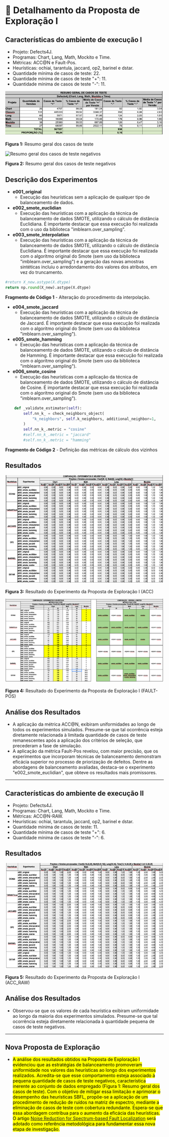 # 🔬 Detalhamento da Proposta de Exploração I

## Características do ambiente de execução I
- Projeto: Defects4J.
- Programas: Chart, Lang, Math, Mockito e Time.
- Métricas: ACC@N e Fault-Pos.
- Heurísticas: ochiai, tarantula, jaccard, op2, barinel e dstar.
- Quantidade mínima de casos de teste: 22.
- Quantidade mínima de casos de teste "+": 11.
- Quantidade mínima de casos de teste "-": 11.

![Resumo geral dos casos de teste](img/Tab_1_Proposta_Exploracao_I.png "Resumo geral dos casos de teste")

**Figura 1:** Resumo geral dos casos de teste

![Resumo geral dos casos de teste negativos](img/Tab__Resumo_Casos_Teste_Negativos.png "Resumo geral dos casos de teste negativos")

**Figura 2:** Resumo geral dos casos de teste negativos

## Descrição dos Experimentos
- **e001_original**
  - Execução das heurísticas sem a aplicação de qualquer tipo de balanceamento de dados.
- **e002_smote_euclidian**
  - Execução das heurísticas com a aplicação da técnica de balanceamento de dados SMOTE, utilizando o cálculo de distância Euclidiana. É importante destacar que essa execução foi realizada com o uso da biblioteca "imblearn.over_sampling".
- **e003_smote_interpolation**
  - Execução das heurísticas com a aplicação da técnica de balanceamento de dados SMOTE, utilizando o cálculo de distância Euclidiana. É importante destacar que essa execução foi realizada com o algoritmo original do Smote (sem uso da biblioteca "imblearn.over_sampling") e a geração das novas amostras sintéticas incluiu o arredondamento dos valores dos atributos, em vez do truncamento.
      
```python
#return X_new.astype(X.dtype)        
return np.round(X_new).astype(X.dtype)
```
**Fragmento de Código 1** - Alteração do procedimento da interpolação.

- **e004_smote_jaccard**
  - Execução das heurísticas com a aplicação da técnica de balanceamento de dados SMOTE, utilizando o cálculo de distância de Jaccard. É importante destacar que essa execução foi realizada com o algoritmo original do Smote (sem uso da biblioteca "imblearn.over_sampling").
- **e005_smote_hamming**
  - Execução das heurísticas com a aplicação da técnica de balanceamento de dados SMOTE, utilizando o cálculo de distância de Hamming. É importante destacar que essa execução foi realizada com o algoritmo original do Smote (sem uso da biblioteca "imblearn.over_sampling").
- **e006_smote_cosine**
  - Execução das heurísticas com a aplicação da técnica de balanceamento de dados SMOTE, utilizando o cálculo de distância de Cosine. É importante destacar que essa execução foi realizada com o algoritmo original do Smote (sem uso da biblioteca "imblearn.over_sampling").
 
```python
    def _validate_estimator(self):
        self.nn_k_ = check_neighbors_object(
            "k_neighbors", self.k_neighbors, additional_neighbor=1, 
        )
        self.nn_k_.metric = "cosine"
        #self.nn_k_.metric = "jaccard"
        #self.nn_k_.metric = "hamming"
```
**Fragmento de Código 2** - Definição das métricas de cálculo dos vizinhos
  
## Resultados

![Resultado do Experimento da Proposta de Exploração I](img/Tab_2_Proposta_Exploracao_I.png "Resultado do Experimento da Proposta de Exploração I")

**Figura 3:** Resultado do Experimento da Proposta de Exploração I (ACC)

![Resultado do Experimento da Proposta de Exploração I - Fault-Pos](img/Tab_3_Proposta_Exploracao_I.png "Resultado do Experimento da Proposta de Exploração I - Fault-Pos")

**Figura 4:** Resultado do Experimento da Proposta de Exploração I (FAULT-POS)

## Análise dos Resultados
- A aplicação da métrica ACC@N, exibiram uniformidades ao longo de todos os experimentos simulados. Presume-se que tal ocorrência esteja diretamente relacionada à limitada quantidade de casos de teste remanescentes após a aplicação dos critérios de seleção, que precederam a fase de simulação. 
- A aplicação da métrica Fault-Pos revelou, com maior precisão, que os experimentos que incorporam técnicas de balanceamento demonstram eficácia superior no processo de priorização de defeitos. Dentre as abordagens de balanceamento avaliadas, destaca-se o experimento "e002_smote_euclidian", que obteve os resultados mais promissores.

---

## Características do ambiente de execução II
- Projeto: Defects4J.
- Programas: Chart, Lang, Math, Mockito e Time.
- Métricas: ACC@N-RAW.
- Heurísticas: ochiai, tarantula, jaccard, op2, barinel e dstar.
- Quantidade mínima de casos de teste: 11.
- Quantidade mínima de casos de teste "+": 6.
- Quantidade mínima de casos de teste "-": 6.

## Resultados

![Resultado do Experimento da Proposta de Exploração I - ACC_RAW](img/Tab_4_Proposta_Exploracao_I.png "Resultado do Experimento da Proposta de Exploração I - ACC_RAW")

**Figura 5:** Resultado do Experimento da Proposta de Exploração I (ACC_RAW)

## Análise dos Resultados
- Observou-se que os valores de cada heurística exibiram uniformidade ao longo da maioria dos experimentos simulados. Presume-se que tal ocorrência esteja diretamente relacionada à quantidade pequena de casos de teste negativos.

---

## Nova Proposta de Exploração
- <mark> A análise dos resultados obtidos na Proposta de Exploração I evidenciou que as estratégias de balanceamento promoveram uniformidade nos valores das heurísticas ao longo dos experimentos realizados. Acredita-se que esse comportamento esteja associado à pequena quantidade de casos de teste negativos, característica inerente ao conjunto de dados empregado (Figura 1: Resumo geral dos casos de teste). Com o objetivo de mitigar essa limitação e aprimorar o desempenho das heurísticas SBFL, propõe-se a aplicação de um procedimento de redução de ruídos na matriz de espectro, mediante a eliminação de casos de teste com cobertura redundante. Espera-se que essa abordagem contribua para o aumento da eficácia das heurísticas. O artigo [Noise Reduction for Spectrum-based Fault Localization](https://github.com/Reinaldo-Jr-Dev/doutorado/blob/article/Noise_Reduction_for_Spectrum_based_Fault_Localization.pdf) será adotado como referência metodológica para fundamentar essa nova etapa de investigação. </mark> 

